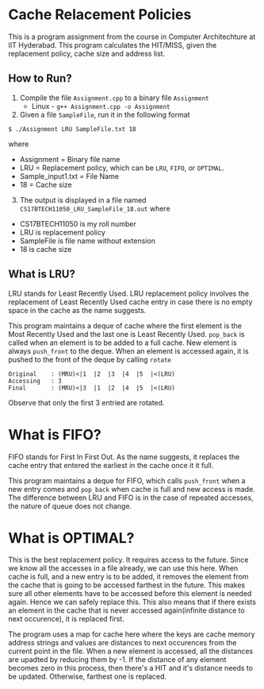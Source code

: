 # Cache Relacement Policies
This is a program assignment from the course in Computer Architechture at IIT Hyderabad. This program calculates the HIT/MISS, given the replacement policy, cache size and address list.

## How to Run?
1. Compile the file `Assignment.cpp` to a binary file `Assignment`
    * Linux - `g++ Assignment.cpp -o Assignment`
2. Given a file `SampleFile`, run it in the following format
```
$ ./Assignment LRU SampleFile.txt 18 
```
where
- Assignment = Binary file name
- LRU = Replacement policy, which can be `LRU`, `FIFO`, or `OPTIMAL`.
- Sample_input1.txt = File Name
- 18 = Cache size
3. The output is displayed in a file named `CS17BTECH11050_LRU_SampleFile_18.out`
where
- CS17BTECH11050 is my roll number
- LRU is replacement policy
- SampleFile is file name without extension
- 18 is cache size

## What is LRU?

LRU stands for Least Recently Used. LRU replacement policy involves the replacement of Least Recently Used cache entry in case there is no empty space in the cache as the name suggests.

This program maintains a deque of cache where the first element is the Most Recently Used and the last one is Least Recently Used. `pop_back` is called when an element is to be added to a full cache. New element is always `push_front` to the deque. When an element is accessed again, it is pushed to the front of the deque by calling `rotate`

    Original    : (MRU)<|1  |2  |3  |4  |5  |<(LRU)
    Accessing   : 3
    Final       : (MRU)<|3  |1  |2  |4  |5  |<(LRU)

Observe that only the first 3 entried are rotated.

# What is FIFO?

FIFO stands for First In First Out. As the name suggests, it replaces the cache entry that entered the earliest in the cache once it it full.

This program maintains a deque for FIFO, which calls `push_front` when a new entry comes and `pop_back` when cache is full and new access is made.
The difference between LRU and FIFO is in the case of repeated accesses, the nature of queue does not change.

# What is OPTIMAL?

This is the best replacement policy. It requires access to the future. Since we know all the accesses in a file already, we can use this here. When cache is full, and a new entry is to be added, it removes the element from the cache that is going to be accessed farthest in the future. This makes sure all other elements have to be accessed before this element is needed again. Hence we can safely replace this. This also means that if there exists an element in the cache that is never accessed again(infinite distance to next occurence), it is replaced first.

The program uses a map for cache here where the keys are cache memory address strings and values are distances to next occurences from the current point in the file. When a new element is accessed, all the distances are upadted by reducing them by -1. If the distance of any element becomes zero in this process, then there's a HIT and it's distance needs to be updated. Otherwise, farthest one is replaced.
